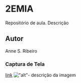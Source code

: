 # 2EMIA
Repositório de aula.
Descrição
## Autor
Anne S. Ribeiro
### Captura de Tela
[link](linkurl1)
!["alt"- descrição da imagem](https://user-images.githubusercontent.com/84384217/193802737-a292b485-5c40-4810-9370-9f74a28da7ac.png)

